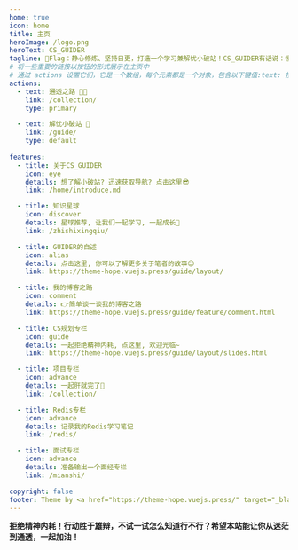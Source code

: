 ```yaml
---
home: true
icon: home
title: 主页
heroImage: /logo.png
heroText: CS_GUIDER
tagline: 🚩Flag：静心修炼、坚持日更，打造一个学习兼解忧小破站！CS_GUIDER有话说：慢下来，现在只做一件事!📝
# 将一些重要的链接以按钮的形式展示在主页中
# 通过 actions 设置它们，它是一个数组，每个元素都是一个对象，包含以下键值:text: 按钮文字link: 按钮链接type: 按钮类型 (仅支持 "primary" 与 "default" (默认))
actions:
  - text: 通透之路 🧑‍💻
    link: /collection/
    type: primary

  - text: 解忧小破站 🤔
    link: /guide/
    type: default
    
features:
  - title: 关于CS_GUIDER
    icon: eye
    details: 想了解小破站? 迅速获取导航? 点击这里😎
    link: /home/introduce.md

  - title: 知识星球
    icon: discover
    details: 星球推荐, 让我们一起学习, 一起成长🏅
    link: /zhishixingqiu/

  - title: GUIDER的自述
    icon: alias
    details: 点击这里, 你可以了解更多关于笔者的故事😉
    link: https://theme-hope.vuejs.press/guide/layout/

  - title: 我的博客之路
    icon: comment
    details: 👉简单谈一谈我的博客之路
    link: https://theme-hope.vuejs.press/guide/feature/comment.html

  - title: CS规划专栏
    icon: guide
    details: 一起拒绝精神内耗, 点这里, 欢迎光临~
    link: https://theme-hope.vuejs.press/guide/layout/slides.html

  - title: 项目专栏
    icon: advance
    details: 一起肝就完了🐒
    link: /collection/

  - title: Redis专栏
    icon: advance
    details: 记录我的Redis学习笔记
    link: /redis/

  - title: 面试专栏
    icon: advance
    details: 准备输出一个面经专栏
    link: /mianshi/

copyright: false
footer: Theme by <a href="https://theme-hope.vuejs.press/" target="_blank">VuePress Theme Hope</a> | MIT Licensed, Copyright © 2019-present Mr.Hope
---
```

**拒绝精神内耗！行动胜于雄辩，不试一试怎么知道行不行？希望本站能让你从迷茫到通透，一起加油！**